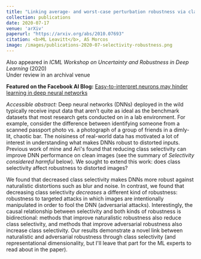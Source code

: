 ```yaml
---
title: "Linking average- and worst-case perturbation robustness via class selectivity and dimensionality"
collection: publications
date: 2020-07-17
venue: 'arXiv'
paperurl: "https://arxiv.org/abs/2010.07693"
citation: <b>ML Leavitt</b>, AS Morcos
image: /images/publications-2020-07-selectivity-robustness.png
---
```

Also appeared in <i>ICML Workshop on Uncertainty and Robustness in Deep Learning</i> (2020)\
Under review in an archival venue

**Featured on the Facebook AI Blog:** [Easy-to-interpret neurons may hinder learning in deep neural networks](https://ai.facebook.com/blog/easy-to-interpret-neurons-may-hinder-learning-in-deep-neural-networks/)

<i>Accessible abstract:</i> Deep neural networks (DNNs) deployed in the wild typically receive input data that aren’t quite as ideal as the benchmark datasets that most research gets conducted on in a lab environment. For example, consider the difference between identifying someone from a scanned passport photo vs. a photograph of a group of friends in a dimly-lit, chaotic bar. The noisiness of real-world data has motivated a lot of interest in understanding what makes DNNs robust to distorted inputs. Previous work of mine and Ari's found that reducing class selectivity can improve DNN performance on clean images (see the summary of <i>Selectivity considered harmful</i> below). We sought to extend this work: does class selectivity affect robustness to distorted images?

We found that decreased class selectivity makes DNNs more robust against naturalistic distortions such as blur and noise. In contrast, we found that decreasing class selectivity <i>decreases</i> a different kind of robustness: robustness to targeted attacks in which images are intentionally manipulated in order to fool the DNN (adversarial attacks). Interestingly, the causal relationship between selectivity and both kinds of robustness is bidirectional: methods that improve naturalistic robustness also reduce class selectivity, and methods that improve adversarial robustness also increase class selectivity. Our results demonstrate a novel link between naturalistic and adversarial robustness through class selectivity (and representational dimensionality, but I'll leave that part for the ML experts to read about in the paper).